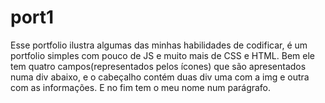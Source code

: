 # port1
Esse portfolio ilustra algumas das minhas habilidades de codificar, é um portfolio simples com pouco de JS e muito mais de CSS e HTML. Bem ele tem quatro campos(representados pelos ícones) que são apresentados numa div abaixo, e o cabeçalho contém duas div uma com a img e outra com as informações. E no fim tem o meu nome num parágrafo.
